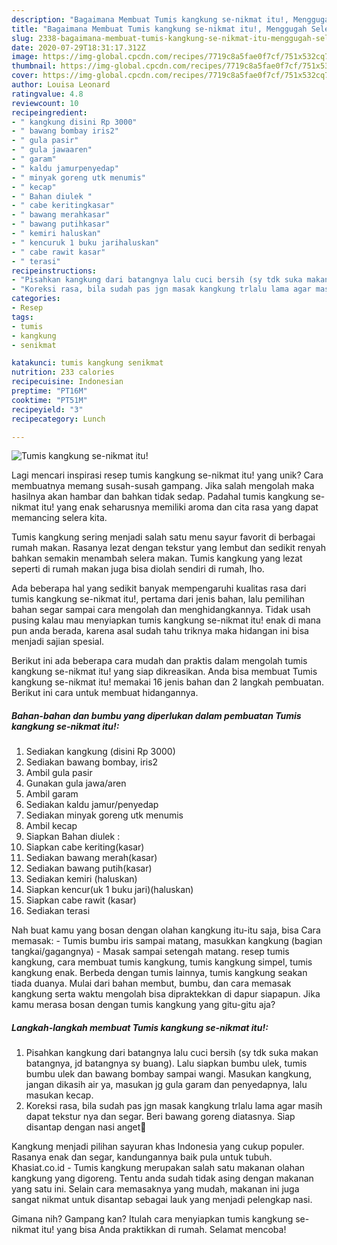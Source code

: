 ```yaml
---
description: "Bagaimana Membuat Tumis kangkung se-nikmat itu!, Menggugah Selera"
title: "Bagaimana Membuat Tumis kangkung se-nikmat itu!, Menggugah Selera"
slug: 2338-bagaimana-membuat-tumis-kangkung-se-nikmat-itu-menggugah-selera
date: 2020-07-29T18:31:17.312Z
image: https://img-global.cpcdn.com/recipes/7719c8a5fae0f7cf/751x532cq70/tumis-kangkung-se-nikmat-itu-foto-resep-utama.jpg
thumbnail: https://img-global.cpcdn.com/recipes/7719c8a5fae0f7cf/751x532cq70/tumis-kangkung-se-nikmat-itu-foto-resep-utama.jpg
cover: https://img-global.cpcdn.com/recipes/7719c8a5fae0f7cf/751x532cq70/tumis-kangkung-se-nikmat-itu-foto-resep-utama.jpg
author: Louisa Leonard
ratingvalue: 4.8
reviewcount: 10
recipeingredient:
- " kangkung disini Rp 3000"
- " bawang bombay iris2"
- " gula pasir"
- " gula jawaaren"
- " garam"
- " kaldu jamurpenyedap"
- " minyak goreng utk menumis"
- " kecap"
- " Bahan diulek "
- " cabe keritingkasar"
- " bawang merahkasar"
- " bawang putihkasar"
- " kemiri haluskan"
- " kencuruk 1 buku jarihaluskan"
- " cabe rawit kasar"
- " terasi"
recipeinstructions:
- "Pisahkan kangkung dari batangnya lalu cuci bersih (sy tdk suka makan batangnya, jd batangnya sy buang). Lalu siapkan bumbu ulek, tumis bumbu ulek dan bawang bombay sampai wangi. Masukan kangkung, jangan dikasih air ya, masukan jg gula garam dan penyedapnya, lalu masukan kecap."
- "Koreksi rasa, bila sudah pas jgn masak kangkung trlalu lama agar masih dapat tekstur nya dan segar. Beri bawang goreng diatasnya. Siap disantap dengan nasi anget🥰"
categories:
- Resep
tags:
- tumis
- kangkung
- senikmat

katakunci: tumis kangkung senikmat 
nutrition: 233 calories
recipecuisine: Indonesian
preptime: "PT16M"
cooktime: "PT51M"
recipeyield: "3"
recipecategory: Lunch

---
```



![Tumis kangkung se-nikmat itu!](https://img-global.cpcdn.com/recipes/7719c8a5fae0f7cf/751x532cq70/tumis-kangkung-se-nikmat-itu-foto-resep-utama.jpg)

Lagi mencari inspirasi resep tumis kangkung se-nikmat itu! yang unik? Cara membuatnya memang susah-susah gampang. Jika salah mengolah maka hasilnya akan hambar dan bahkan tidak sedap. Padahal tumis kangkung se-nikmat itu! yang enak seharusnya memiliki aroma dan cita rasa yang dapat memancing selera kita.

Tumis kangkung sering menjadi salah satu menu sayur favorit di berbagai rumah makan. Rasanya lezat dengan tekstur yang lembut dan sedikit renyah bahkan semakin menambah selera makan. Tumis kangkung yang lezat seperti di rumah makan juga bisa diolah sendiri di rumah, lho.

Ada beberapa hal yang sedikit banyak mempengaruhi kualitas rasa dari tumis kangkung se-nikmat itu!, pertama dari jenis bahan, lalu pemilihan bahan segar sampai cara mengolah dan menghidangkannya. Tidak usah pusing kalau mau menyiapkan tumis kangkung se-nikmat itu! enak di mana pun anda berada, karena asal sudah tahu triknya maka hidangan ini bisa menjadi sajian spesial.


Berikut ini ada beberapa cara mudah dan praktis dalam mengolah tumis kangkung se-nikmat itu! yang siap dikreasikan. Anda bisa membuat Tumis kangkung se-nikmat itu! memakai 16 jenis bahan dan 2 langkah pembuatan. Berikut ini cara untuk membuat hidangannya.

<!--inarticleads1-->

##### Bahan-bahan dan bumbu yang diperlukan dalam pembuatan Tumis kangkung se-nikmat itu!:

1. Sediakan  kangkung (disini Rp 3000)
1. Sediakan  bawang bombay, iris2
1. Ambil  gula pasir
1. Gunakan  gula jawa/aren
1. Ambil  garam
1. Sediakan  kaldu jamur/penyedap
1. Sediakan  minyak goreng utk menumis
1. Ambil  kecap
1. Siapkan  Bahan diulek :
1. Siapkan  cabe keriting(kasar)
1. Sediakan  bawang merah(kasar)
1. Sediakan  bawang putih(kasar)
1. Sediakan  kemiri (haluskan)
1. Siapkan  kencur(uk 1 buku jari)(haluskan)
1. Siapkan  cabe rawit (kasar)
1. Sediakan  terasi


Nah buat kamu yang bosan dengan olahan kangkung itu-itu saja, bisa Cara memasak: - Tumis bumbu iris sampai matang, masukkan kangkung (bagian tangkai/gagangnya) - Masak sampai setengah matang. resep tumis kangkung, cara membuat tumis kangkung, tumis kangkung simpel, tumis kangkung enak. Berbeda dengan tumis lainnya, tumis kangkung seakan tiada duanya. Mulai dari bahan membut, bumbu, dan cara memasak kangkung serta waktu mengolah bisa dipraktekkan di dapur siapapun. Jika kamu merasa bosan dengan tumis kangkung yang gitu-gitu aja? 

<!--inarticleads2-->

##### Langkah-langkah membuat Tumis kangkung se-nikmat itu!:

1. Pisahkan kangkung dari batangnya lalu cuci bersih (sy tdk suka makan batangnya, jd batangnya sy buang). Lalu siapkan bumbu ulek, tumis bumbu ulek dan bawang bombay sampai wangi. Masukan kangkung, jangan dikasih air ya, masukan jg gula garam dan penyedapnya, lalu masukan kecap.
1. Koreksi rasa, bila sudah pas jgn masak kangkung trlalu lama agar masih dapat tekstur nya dan segar. Beri bawang goreng diatasnya. Siap disantap dengan nasi anget🥰


Kangkung menjadi pilihan sayuran khas Indonesia yang cukup populer. Rasanya enak dan segar, kandungannya baik pula untuk tubuh. Khasiat.co.id - Tumis kangkung merupakan salah satu makanan olahan kangkung yang digoreng. Tentu anda sudah tidak asing dengan makanan yang satu ini. Selain cara memasaknya yang mudah, makanan ini juga sangat nikmat untuk disantap sebagai lauk yang menjadi pelengkap nasi. 

Gimana nih? Gampang kan? Itulah cara menyiapkan tumis kangkung se-nikmat itu! yang bisa Anda praktikkan di rumah. Selamat mencoba!

